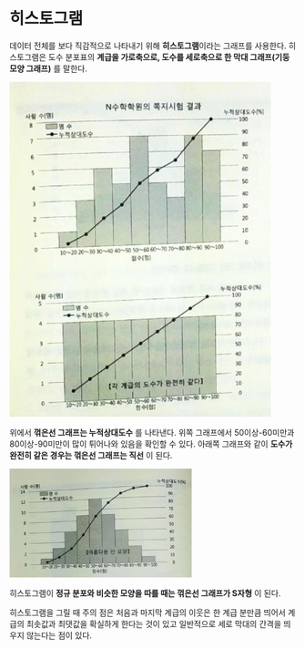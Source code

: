 # 히스토그램

데이터 전체를 보다 직감적으로 나타내기 위해 **히스토그램**이라는 그래프를 사용한다. 히스토그램은 도수 분포표의 **계급을 가로축으로, 도수를 세로축으로 한 막대 그래프(기둥 모양 그래프)** 를 말한다.

![](./Figure/Histogram1.JPG)

위에서 **꺾은선 그래프는 누적상대도수** 를 나타낸다.  위쪽 그래프에서 50이상-60미만과 80이상-90미만이 많이 튀어나와 있음을 확인할 수 있다. 아래쪽 그래프와 같이 **도수가 완전히 같은 경우는 꺾은선 그래프는 직선** 이 된다. 

![](./Figure/Histogram2.JPG)

히스토그램이 **정규 분포와 비슷한 모양을 따를 때는 꺾은선 그래프가 S자형** 이 된다. 



히스토그램을 그릴 때 주의 점은 처음과 마지막 계급의 이웃은 한 계급 분만큼 띄어서 계급의 최솟값과 최댓값을 확실하게 한다는 것이 있고 일반적으로 세로 막대의 간격을 띄우지 않는다는 점이 있다. 
